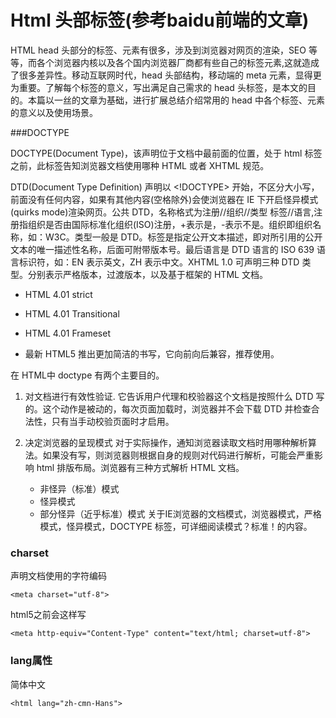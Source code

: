 Html 头部标签(参考baidu前端的文章)
=================
HTML head 头部分的标签、元素有很多，涉及到浏览器对网页的渲染，SEO 等等，而各个浏览器内核以及各个国内浏览器厂商都有些自己的标签元素,这就造成了很多差异性。移动互联网时代，head 头部结构，移动端的 meta 元素，显得更为重要。了解每个标签的意义，写出满足自己需求的 head 头标签，是本文的目的。本篇以一丝的文章为基础，进行扩展总结介绍常用的 head 中各个标签、元素的意义以及使用场景。

###DOCTYPE

DOCTYPE(Document Type)，该声明位于文档中最前面的位置，处于 html 标签之前，此标签告知浏览器文档使用哪种 HTML 或者 XHTML 规范。

DTD(Document Type Definition) 声明以 <!DOCTYPE> 开始，不区分大小写，前面没有任何内容，如果有其他内容(空格除外)会使浏览器在 IE 下开启怪异模式(quirks mode)渲染网页。公共 DTD，名称格式为注册//组织//类型 标签//语言,注册指组织是否由国际标准化组织(ISO)注册，+表示是，-表示不是。组织即组织名称，如：W3C。类型一般是 DTD。标签是指定公开文本描述，即对所引用的公开文本的唯一描述性名称，后面可附带版本号。最后语言是 DTD 语言的 ISO 639 语言标识符，如：EN 表示英文，ZH 表示中文。XHTML 1.0 可声明三种 DTD 类型。分别表示严格版本，过渡版本，以及基于框架的 HTML 文档。
* HTML 4.01 strict

  ><!DOCTYPE HTML PUBLIC "-//W3C//DTD HTML 4.01//EN" "http://www.w3.org/TR/html4/strict.dtd">

* HTML 4.01 Transitional

  ><!DOCTYPE HTML PUBLIC "-//W3C//DTD HTML 4.01 Transitional//EN" "http://www.w3.org/TR/html4/loose.dtd">

* HTML 4.01 Frameset

  ><!DOCTYPE HTML PUBLIC "-//W3C//DTD HTML 4.01 Frameset//EN" "http://www.w3.org/TR/html4/frameset.dtd">

* 最新 HTML5 推出更加简洁的书写，它向前向后兼容，推荐使用。

  ><!doctype html>

在 HTML中 doctype 有两个主要目的。

1. 对文档进行有效性验证.
	它告诉用户代理和校验器这个文档是按照什么 DTD 写的。这个动作是被动的，每次页面加载时，浏览器并不会下载 DTD 并检查合法性，只有当手动校验页面时才启用。

2. 决定浏览器的呈现模式
	对于实际操作，通知浏览器读取文档时用哪种解析算法。如果没有写，则浏览器则根据自身的规则对代码进行解析，可能会严重影响 html 排版布局。浏览器有三种方式解析 HTML 文档。
	
    + 非怪异（标准）模式
    + 怪异模式
    + 部分怪异（近乎标准）模式 关于IE浏览器的文档模式，浏览器模式，严格模式，怪异模式，DOCTYPE 标签，可详细阅读模式？标准！的内容。

### charset
声明文档使用的字符编码


	<meta charset="utf-8">
html5之前会这样写

	<meta http-equiv="Content-Type" content="text/html; charset=utf-8">
### lang属性
简体中文

	<html lang="zh-cmn-Hans">
	





